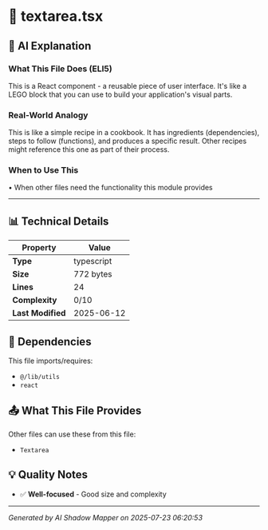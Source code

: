# 📄 textarea.tsx

## 🤖 AI Explanation

### What This File Does (ELI5)
This is a React component - a reusable piece of user interface. It's like a LEGO block that you can use to build your application's visual parts.

### Real-World Analogy
This is like a simple recipe in a cookbook. It has ingredients (dependencies), steps to follow (functions), and produces a specific result. Other recipes might reference this one as part of their process.

### When to Use This
• When other files need the functionality this module provides

---

## 📊 Technical Details

| Property | Value |
|----------|-------|
| **Type** | typescript |
| **Size** | 772 bytes |
| **Lines** | 24 |
| **Complexity** | 0/10 |
| **Last Modified** | 2025-06-12 |

## 🔗 Dependencies

This file imports/requires:

- `@/lib/utils`
- `react`

## 📤 What This File Provides

Other files can use these from this file:

- `Textarea `

## 💡 Quality Notes

- ✅ **Well-focused** - Good size and complexity

---
*Generated by AI Shadow Mapper on 2025-07-23 06:20:53*